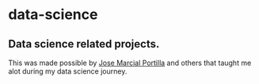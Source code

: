 # data-science
## Data science related projects.
This was made possible by [Jose Marcial Portilla](https://www.linkedin.com/in/jmportilla/) and others that taught me alot during my data science journey.
